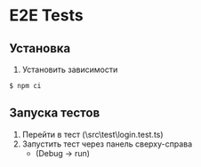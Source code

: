 # E2E Tests

## Установка

1. Установить зависимости
```
$ npm ci
```

## Запуска тестов
1. Перейти в тест (\src\test\login.test.ts)
2. Запустить тест через панель сверху-справа
    - (Debug -> run)
